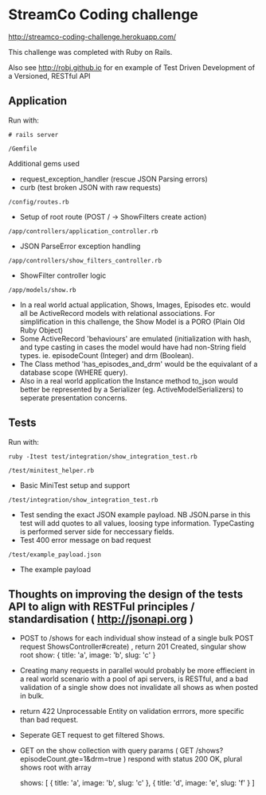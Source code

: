 # StreamCo Coding challenge

http://streamco-coding-challenge.herokuapp.com/

This challenge was completed with Ruby on Rails.

Also see http://robj.github.io for en example of Test Driven Development of a Versioned, RESTful API


## Application

Run with:

`# rails server`


`/Gemfile`

Additional gems used

- request_exception_handler (rescue JSON Parsing errors)
- curb (test broken JSON with raw requests)



`/config/routes.rb`

- Setup of root route (POST / -> ShowFilters create action)


`/app/controllers/application_controller.rb`

- JSON ParseError exception handling


`/app/controllers/show_filters_controller.rb`

- ShowFilter controller logic


`/app/models/show.rb`

- In a real world actual application, Shows, Images, Episodes etc. would all be ActiveRecord models with relational associations. For simplification in this challenge, the Show Model is a PORO (Plain Old Ruby Object)
- Some ActiveRecord 'behaviours' are emulated (initialization with hash, and type casting in cases the model would have had non-String field types. ie. episodeCount (Integer) and drm (Boolean).
- The Class method 'has_episodes_and_drm' would be the equivalant of a database scope (WHERE query).
- Also in a real world application the Instance method to_json would better be represented by a Serializer (eg. ActiveModelSerializers) to seperate presentation concerns.


## Tests

Run with:

` ruby -Itest test/integration/show_integration_test.rb `




`/test/minitest_helper.rb`

- Basic MiniTest setup and support

`/test/integration/show_integration_test.rb`

- Test sending the exact JSON example payload. NB JSON.parse in this test will add quotes to all values, loosing type information. TypeCasting is performed server side for neccessary fields.
- Test 400 error message on bad request 

`/test/example_payload.json`

- The example payload


## Thoughts on improving the design of the tests API to align with RESTFul principles / standardisation ( http://jsonapi.org )

- POST to /shows for each individual show instead of a single bulk POST request ShowsController#create) , return 201 Created, singular show root
   show: { title: 'a', image: 'b', slug: 'c' }
- Creating many requests in parallel would probably be more effiecient in a real world scenario with a pool of api servers, is RESTful, and a bad validation of a single show does not invalidate all shows as when posted in bulk.
- return 422 Unprocessable Entity on validation errrors, more specific than bad request.

- Seperate GET request to get filtered Shows.
- GET on the show collection with query params 
    ( GET /shows?episodeCount.gte=1&drm=true )
    respond with status 200 OK,  plural shows root with array

    shows: [ { title: 'a', image: 'b', slug: 'c' },
             { title: 'd', image: 'e', slug: 'f' } 
           ]



